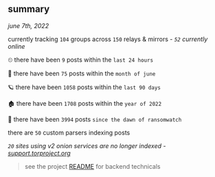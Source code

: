
## summary
_june 7th, 2022_

currently tracking `104` groups across `150` relays & mirrors - _`52` currently online_

⏲ there have been `9` posts within the `last 24 hours`

🦈 there have been `75` posts within the `month of june`

🪐 there have been `1058` posts within the `last 90 days`

🏚 there have been `1708` posts within the `year of 2022`

🦕 there have been `3994` posts `since the dawn of ransomwatch`

there are `50` custom parsers indexing posts

_`20` sites using v2 onion services are no longer indexed - [support.torproject.org](https://support.torproject.org/onionservices/v2-deprecation/)_

> see the project [README](https://github.com/joshhighet/ransomwatch#ransomwatch--) for backend technicals
